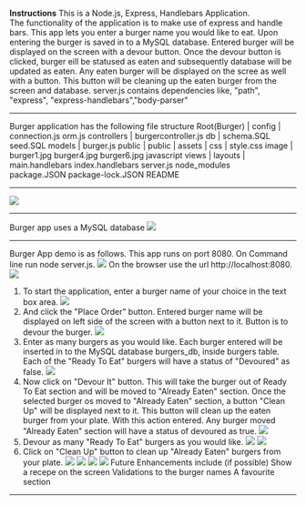 **Instructions**
This is a Node.js, Express, Handlebars Application.  
The functionality of the application is to make use of express and handle bars. This app lets you enter a burger name you would like to eat. Upon entering the burger is saved in to a MySQL database. Entered burger will be displayed on the screen with a devour button. Once the  devour button is clicked, burger eill be statused as eaten and subsequently database will be updated as eaten. Any eaten burger will be displayed on the scree as well with a button. This button will be cleaning up the eaten burger from the screen and database. server.js contains dependencies like, "path", "express", "express-handlebars","body-parser"
*************************************************************************************************
Burger application has the following file structure
Root(Burger)
    |
    config
        |
        connection.js
        orm.js
    controllers
        |
        burgercontroller.js
    db
        |
        schema.SQL
        seed.SQL
    models
        |
        burger.js
    public
        |
        public
            |
            assets
                |
                css
                    |
                    style.css
                image
                    |
                    burger1.jpg
                    burger4.jpg
                    burger6.jpg
                javascript
    views
        |
        layouts
            |
            main.handlebars
        index.handlebars
    server.js
    node_modules    
    package.JSON
    package-lock.JSON
    README
*************************************************************************************************
![](https://github.com/JPillai2018/Burger/public/assets/image/Image1.png)
*************************************************************************************************
Burger app uses a MySQL database
![](https://github.com/JPillai2018/Burger/public/assets/image/Image2.png)
*************************************************************************************************
Burger App demo is as follows. This app runs on port 8080. On Command line run node server.js. 
![](https://github.com/JPillai2018/Burger/public/assets/image/Image3.png)
On the browser use the url http://localhost:8080.
![](https://github.com/JPillai2018/Burger/public/assets/image/Image4.png)
1. To start the application, enter a burger name of your choice in the text box area.
![](https://github.com/JPillai2018/Burger/public/assets/image/Image5.png)
2. And click the "Place Order" button. Entered burger name will be displayed on left side of the screen with a button next to it. Button is to devour the burger.
![](https://github.com/JPillai2018/Burger/public/assets/image/Image6.png)
3. Enter as many burgers as you would like. Each burger entered will be inserted in to the MySQL database burgers_db, inside burgers table. Each of the "Ready To Eat" burgers will have a status of "Devoured" as false.
![](https://github.com/JPillai2018/Burger/public/assets/image/Image7.png)
4. Now click on "Devour It" button. This will take the burger out of Ready To Eat section and will be moved to "Already Eaten" section. Once the selected burger os moved to "Already Eaten" section, a button "Clean Up" will be displayed next to it. This button will clean up the eaten burger from your plate.
With this action entered. Any burger moved "Already Eaten" section will have a status of devoured as true.
![](https://github.com/JPillai2018/Burger/public/assets/image/Image8.png)
5. Devour  as many "Ready To Eat" burgers as you would like.
![](https://github.com/JPillai2018/Burger/public/assets/image/Image9.png)
![](https://github.com/JPillai2018/Burger/public/assets/image/Image10.png)
6. Click on "Clean Up" button to clean up "Already Eaten" burgers from your plate.
![](https://github.com/JPillai2018/Burger/public/assets/image/Image11.png)
![](https://github.com/JPillai2018/Burger/public/assets/image/Image12.png)
![](https://github.com/JPillai2018/Burger/public/assets/image/Image13.png)
![](https://github.com/JPillai2018/Burger/public/assets/image/Image14.png)
Future Enhancements include (if possible)
    Show a recepe on the screen
    Validations to the burger names
    A favourite section
*************************************************************************************************